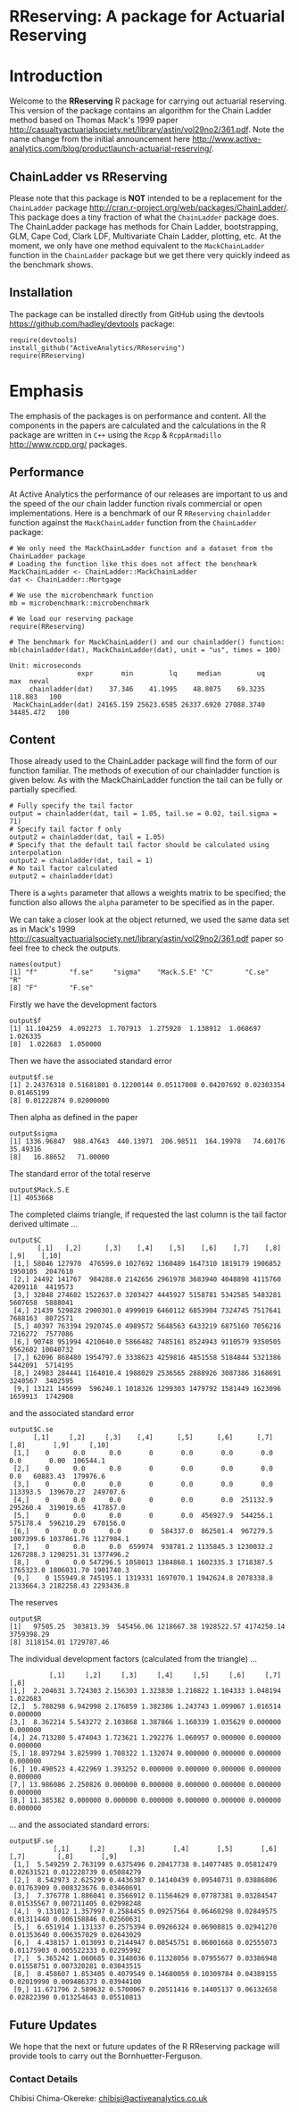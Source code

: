 RReserving: A package for Actuarial Reserving
==========================================

# Introduction

Welcome to the **RReserving** R package for carrying out actuarial reserving. This version of the package contains an algorithm for the Chain Ladder method based on Thomas Mack's 1999 paper <http://casualtyactuarialsociety.net/library/astin/vol29no2/361.pdf>. Note the name change from the initial announcement here <http://www.active-analytics.com/blog/productlaunch-actuarial-reserving/>.

## ChainLadder vs RReserving

Please note that this package is **NOT** intended to be a replacement for the `ChainLadder` package <http://cran.r-project.org/web/packages/ChainLadder/>. This package does a tiny fraction of what the `ChainLadder` package does. The ChainLadder package has methods for Chain Ladder, bootstrapping, GLM, Cape Cod, Clark LDF, Multivariate Chain Ladder, plotting, etc. At the moment, we only have one method equivalent to the `MackChainLadder` function in the `ChainLadder` package but we get there very quickly indeed as the benchmark shows.

## Installation

The package can be installed directly from GitHub using the devtools <https://github.com/hadley/devtools> package:

```
require(devtools)
install_github("ActiveAnalytics/RReserving")
require(RReserving)
```

# Emphasis

The emphasis of the packages is on performance and content. All the components in the papers are calculated and the calculations in the R package are written in `C++` using the `Rcpp` & `RcppArmadillo` <http://www.rcpp.org/> packages.

## Performance

At Active Analytics the performance of our releases are important to us and the speed of the our chain ladder function rivals commercial or open implementations. Here is a benchmark of our R `RReserving` `chainladder` function against the `MackChainLadder` function from the `ChainLadder` package:

```
# We only need the MackChainLadder function and a dataset from the ChainLadder package
# Loading the function like this does not affect the benchmark
MackChainLadder <- ChainLadder::MackChainLadder
dat <- ChainLadder::Mortgage

# We use the microbenchmark function
mb = microbenchmark::microbenchmark

# We load our reserving package
require(RReserving)

# The benchmark for MackChainLadder() and our chainladder() function:
mb(chainladder(dat), MackChainLadder(dat), unit = "us", times = 100)

Unit: microseconds
                 expr       min         lq     median         uq       max  neval
     chainladder(dat)    37.346    41.1995    48.8075    69.3235   118.883   100
 MackChainLadder(dat) 24165.159 25623.6585 26337.6920 27088.3740 34485.472   100
```

## Content

Those already used to the ChainLadder package will find the form of our function familiar. The methods of execution of our chainladder function is given below. As with the MackChainLadder function the tail can be fully or partially specified.

```
# Fully specify the tail factor
output = chainladder(dat, tail = 1.05, tail.se = 0.02, tail.sigma = 71)
# Specify tail factor f only
output2 = chainladder(dat, tail = 1.05)
# Specify that the default tail factor should be calculated using interpolation
output2 = chainladder(dat, tail = 1)
# No tail factor calculated
output2 = chainladder(dat)
```

There is a `wghts` parameter that allows a weights matrix to be specified; the function also allows the `alpha` parameter to be specified as in the paper.

We can take a closer look at the object returned, we used the same data set as in Mack's 1999 <http://casualtyactuarialsociety.net/library/astin/vol29no2/361.pdf> paper so feel free to check the outputs.


```
names(output)
[1] "f"        "f.se"     "sigma"    "Mack.S.E" "C"        "C.se"     "R"
[8] "F"        "F.se"
```

Firstly we have the development factors

```
output$f
[1] 11.104259  4.092273  1.707913  1.275920  1.138912  1.068697  1.026335
[8]  1.022683  1.050000
```
Then we have the associated standard error

```
output$f.se
[1] 2.24376318 0.51681801 0.12200144 0.05117008 0.04207692 0.02303354 0.01465199
[8] 0.01222874 0.02000000
```
Then alpha as defined in the paper

```
output$sigma
[1] 1336.96847  988.47643  440.13971  206.98511  164.19978   74.60176   35.49316
[8]   16.88652   71.00000
```

The standard error of the total reserve

```
output$Mack.S.E
[1] 4053668
```
The completed claims triangle, if requested the last column is the tail factor derived ultimate ...

```
output$C
       [,1]   [,2]      [,3]    [,4]    [,5]    [,6]    [,7]    [,8]    [,9]    [,10]
 [1,] 58046 127970  476599.0 1027692 1360489 1647310 1819179 1906852 1950105  2047610
 [2,] 24492 141767  984288.0 2142656 2961978 3683940 4048898 4115760 4209118  4419573
 [3,] 32848 274682 1522637.0 3203427 4445927 5158781 5342585 5483281 5607658  5888041
 [4,] 21439 529828 2900301.0 4999019 6460112 6853904 7324745 7517641 7688163  8072571
 [5,] 40397 763394 2920745.0 4989572 5648563 6433219 6875160 7056216 7216272  7577086
 [6,] 90748 951994 4210640.0 5866482 7485161 8524943 9110579 9350505 9562602 10040732
 [7,] 62096 868480 1954797.0 3338623 4259816 4851558 5184844 5321386 5442091  5714195
 [8,] 24983 284441 1164010.4 1988029 2536565 2888926 3087386 3168691 3240567  3402595
 [9,] 13121 145699  596240.1 1018326 1299303 1479792 1581449 1623096 1659913  1742908
```

and the associated standard error

```
output$C.se
      [,1]     [,2]     [,3]    [,4]      [,5]      [,6]      [,7]      [,8]       [,9]     [,10]
 [1,]    0      0.0      0.0       0       0.0       0.0       0.0       0.0       0.00  106544.1
 [2,]    0      0.0      0.0       0       0.0       0.0       0.0       0.0   60883.43  179976.6
 [3,]    0      0.0      0.0       0       0.0       0.0       0.0  113393.5  139670.27  249707.6
 [4,]    0      0.0      0.0       0       0.0       0.0  251132.9  295260.4  319019.65  417857.0
 [5,]    0      0.0      0.0       0       0.0  456927.9  544256.1  575178.4  596210.29  670156.0
 [6,]    0      0.0      0.0       0  584337.0  862501.4  967279.5 1007399.6 1037861.76 1127984.1
 [7,]    0      0.0      0.0  659974  938781.2 1135845.3 1230032.2 1267288.3 1298251.31 1377496.2
 [8,]    0      0.0 547296.5 1058013 1384868.1 1602335.3 1718387.5 1765323.0 1806031.70 1901740.3
 [9,]    0 155949.8 745195.1 1319331 1697070.1 1942624.8 2078338.8 2133664.3 2182258.43 2293436.8
```

The reserves

```
output$R
[1]   97505.25  303813.39  545456.06 1218667.38 1928522.57 4174250.14 3759398.29
[8] 3118154.01 1729787.46
```

The individual development factors (calculated from the triangle) ...

```output$F
          [,1]     [,2]     [,3]     [,4]     [,5]     [,6]     [,7]     [,8]
[1,]  2.204631 3.724303 2.156303 1.323830 1.210822 1.104333 1.048194 1.022683
[2,]  5.788298 6.942998 2.176859 1.382386 1.243743 1.099067 1.016514 0.000000
[3,]  8.362214 5.543272 2.103868 1.387866 1.160339 1.035629 0.000000 0.000000
[4,] 24.713280 5.474043 1.723621 1.292276 1.060957 0.000000 0.000000 0.000000
[5,] 18.897294 3.825999 1.708322 1.132074 0.000000 0.000000 0.000000 0.000000
[6,] 10.490523 4.422969 1.393252 0.000000 0.000000 0.000000 0.000000 0.000000
[7,] 13.986086 2.250826 0.000000 0.000000 0.000000 0.000000 0.000000 0.000000
[8,] 11.385382 0.000000 0.000000 0.000000 0.000000 0.000000 0.000000 0.000000
```

... and the associated standard errors:


```
output$F.se
           [,1]     [,2]      [,3]       [,4]       [,5]       [,6]       [,7]        [,8]       [,9]
 [1,]  5.549259 2.763199 0.6375496 0.20417738 0.14077485 0.05812479 0.02631521 0.012228739 0.05084279
 [2,]  8.542973 2.625299 0.4436387 0.14140439 0.09540731 0.03886806 0.01763909 0.008323676 0.03460691
 [3,]  7.376778 1.886041 0.3566912 0.11564629 0.07787381 0.03284547 0.01535567 0.007211405 0.02998248
 [4,]  9.131012 1.357997 0.2584455 0.09257564 0.06460298 0.02849575 0.01311440 0.006158846 0.02560631
 [5,]  6.651914 1.131337 0.2575394 0.09266324 0.06908815 0.02941270 0.01353640 0.006357029 0.02643029
 [6,]  4.438157 1.013093 0.2144947 0.08545751 0.06001668 0.02555073 0.01175903 0.005522333 0.02295992
 [7,]  5.365242 1.060685 0.3148036 0.11328056 0.07955677 0.03386948 0.01558751 0.007320281 0.03043515
 [8,]  8.458607 1.853405 0.4079549 0.14680059 0.10309784 0.04389155 0.02019990 0.009486373 0.03944100
 [9,] 11.671796 2.589632 0.5700067 0.20511416 0.14405137 0.06132658 0.02822390 0.013254643 0.05510813
```

## Future Updates

We hope that the next or future updates of the R RReserving package will provide tools to carry out the Bornhuetter-Ferguson.


### Contact Details
Chibisi Chima-Okereke: chibisi@activeanalytics.co.uk
